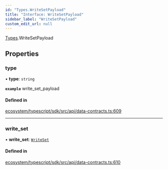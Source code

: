 ```yaml
---
id: "Types.WriteSetPayload"
title: "Interface: WriteSetPayload"
sidebar_label: "WriteSetPayload"
custom_edit_url: null
---
```


[Types](../namespaces/Types.md).WriteSetPayload

## Properties

### type

• **type**: `string`

**`example`** write_set_payload

#### Defined in

[ecosystem/typescript/sdk/src/api/data-contracts.ts:609](https://github.com/aptos-labs/aptos-core/blob/fb73eb358/ecosystem/typescript/sdk/src/api/data-contracts.ts#L609)

___

### write\_set

• **write\_set**: [`WriteSet`](../namespaces/Types.md#writeset)

#### Defined in

[ecosystem/typescript/sdk/src/api/data-contracts.ts:610](https://github.com/aptos-labs/aptos-core/blob/fb73eb358/ecosystem/typescript/sdk/src/api/data-contracts.ts#L610)
